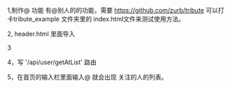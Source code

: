 1,制作@ 功能
有@别人的的功能，需要 https://github.com/zurb/tribute
可以打卡tribute_example 文件夹里的 index.html文件来测试使用方法。


2,
header.html 里面导入
    <link rel="stylesheet" href="css/tribute.css" />
    <script src="javascripts/tribute.js"></script>


3

<script>
getdata=async()=>{
   let response= await fetch("/api/user/getAtList")
   let data = await response.json()
   return data;
}

// async 方法返回的数据也只能在 async 方法里面用await 关键字取出
at_function=async()=>{

   let test=await getdata();
   console.log(test);

    var tributeMultipleTriggers = new Tribute({
        collection: [
          {
            // The function that gets call on select that retuns the content to insert
            selectTemplate: function(item) {
              if (this.range.isContentEditable(this.current.element)) {
                return (
                  item.original.value
                );
              }

              return "@" + item.original.value;
            },

            // the array of objects
            values:test,
          },
        ]
      });
    tributeMultipleTriggers.attach(document.getElementById("text-content"));
}
at_function();

</script>

4，写 '/api/user/getAtList'  路由


5，在首页的输入栏里面输入@ 就会出现 关注的人的列表。
